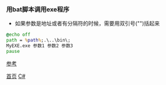 ### 用bat脚本调用exe程序

* 如果参数是地址或者有分隔符的时候，需要用双引号("")括起来
```bat
@echo off
path = %path%;.\..\bin\;
MyEXE.exe 参数1 参数2 参数3 
pause
```
[参考](https://blog.csdn.net/weixin_38601426/article/details/84887275)

[首页](../../README.md)  [C#](CSharp.md)
